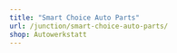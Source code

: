 ```yaml
---
title: "Smart Choice Auto Parts"
url: /junction/smart-choice-auto-parts/
shop: Autowerkstatt
---
```

